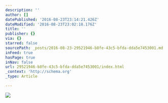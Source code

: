 ```yaml
---
description: ''
author: []
datePublished: '2016-08-23T23:14:21.426Z'
dateModified: '2016-08-23T23:02:18.176Z'
title: ''
publisher: {}
via: {}
starred: false
sourcePath: _posts/2016-08-23-29521946-b8fe-43c5-bfda-dda5e7453001.md
inFeed: true
hasPage: true
inNav: false
url: 29521946-b8fe-43c5-bfda-dda5e7453001/index.html
_context: 'http://schema.org'
_type: Article

---
```

![](https://the-grid-user-content.s3-us-west-2.amazonaws.com/75ea9422-c13d-49e9-94e3-5db5bf205570.jpg)